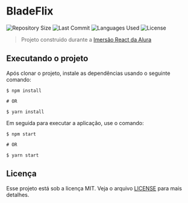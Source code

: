 # BladeFlix

<p>
  <img src="https://img.shields.io/github/repo-size/guilhermesantoss/bladeflix" alt="Repository Size" />
  <img src="https://img.shields.io/github/last-commit/guilhermesantoss/bladeflix" alt="Last Commit" />
  <img src="https://img.shields.io/github/languages/count/guilhermesantoss/bladeflix?color=red" alt="Languages Used" />
  <img src="https://img.shields.io/github/license/guilhermesantoss/bladeflix?color=yellow" alt="License" />
</p>

>Projeto construido durante a [Imersão React da Alura](https://www.alura.com.br/imersao-react/)

## Executando o projeto

Após clonar o projeto, instale as dependências usando o seguinte comando:

```
$ npm install

# OR

$ yarn install
```

Em seguida para executar a aplicação, use o comando:

```
$ npm start

# OR

$ yarn start
```

## Licença

Esse projeto está sob a licença MIT. Veja o arquivo [LICENSE](LICENSE) para mais detalhes.
